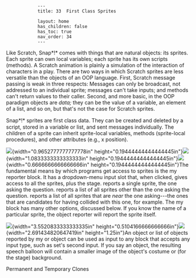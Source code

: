                 ---
                title: 33  First Class Sprites

                layout: home
                has_children: false
                has_toc: true
                nav_order: 34
                ---


Like Scratch, Snap*!* comes with things that are natural objects: its
sprites. Each sprite can own local variables; each sprite has its own
scripts (methods). A Scratch animation is plainly a simulation of the
interaction of characters in a play. There are two ways in which Scratch
sprites are less versatile than the objects of an OOP language. First,
Scratch message passing is weak in three respects: Messages can only be
broadcast, not addressed to an individual sprite; messages can't take
inputs; and methods can't return values to their caller. Second, and
more basic, in the OOP paradigm objects are *data;* they can be the
value of a variable, an element of a list, and so on, but that's not the
case for Scratch sprites.

Snap*!* sprites are ﬁrst class data. They can be created and deleted by
a script, stored in a variable or list, and sent messages individually.
The children of a sprite can inherit sprite-local variables, methods
(sprite-local procedures), and other attributes (e.g., x position).

![](/snap-manual/assets/images/image743.png){width="0.9652777777777778in"
height="0.19444444444444445in"}![](/snap-manual/assets/images/image744.png){width="1.0833333333333333in"
height="0.19444444444444445in"}![](/snap-manual/assets/images/image745.png){width="0.6666666666666666in"
height="0.19444444444444445in"}The fundamental means by which programs
get access to sprites is the my reporter block. It has a dropdown-menu
input slot that, when clicked, gives access to all the sprites, plus the
stage. reports a single sprite, the one asking the question. reports a
list of all sprites other than the one asking the question. reports a
list of all sprites that are *near* the one asking---the ones that are
candidates for having collided with this one, for example. The my block
has many other options, discussed below. If you know the name of a
particular sprite, the object reporter will report the sprite itself.

![](/snap-manual/assets/images/image746.png){width="3.5520833333333335in"
height="0.5104166666666666in"}![](/snap-manual/assets/images/image747.png){width="2.691434820647419in"
height="1.25in"}An object or list of objects reported by my or object
can be used as input to any block that accepts any input type, such as
set's second input. If you say an object, the resulting speech balloon
will contain a smaller image of the object's costume or (for the stage)
background.

 Permanent and Temporary Clones
